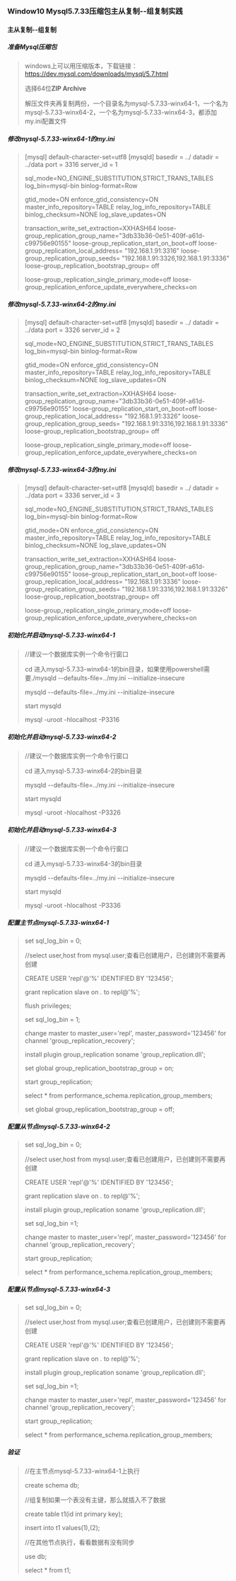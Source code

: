 ### Window10 Mysql5.7.33压缩包主从复制--组复制实践



#### 主从复制--组复制

##### 准备Mysql压缩包

>windows上可以用压缩版本，下载链接：https://dev.mysql.com/downloads/mysql/5.7.html
>
>选择64位**ZIP Archive**
>
>解压文件夹再复制两份，一个目录名为mysql-5.7.33-winx64-1，一个名为mysql-5.7.33-winx64-2，一个名为mysql-5.7.33-winx64-3，都添加my.ini配置文件

##### 修改mysql-5.7.33-winx64-1的my.ini

>[mysql]
>default-character-set=utf8 
>[mysqld]
>basedir = ../
>datadir = ../data
>port = 3316
>server_id = 1
>
>sql_mode=NO_ENGINE_SUBSTITUTION,STRICT_TRANS_TABLES 
>log_bin=mysql-bin
>binlog-format=Row
>
>gtid_mode=ON
>enforce_gtid_consistency=ON
>master_info_repository=TABLE
>relay_log_info_repository=TABLE
>binlog_checksum=NONE
>log_slave_updates=ON
>
>transaction_write_set_extraction=XXHASH64
>loose-group_replication_group_name="3db33b36-0e51-409f-a61d-c99756e90155"
>loose-group_replication_start_on_boot=off
>loose-group_replication_local_address= "192.168.1.91:3316"
>loose-group_replication_group_seeds= "192.168.1.91:3326,192.168.1.91:3336"
>loose-group_replication_bootstrap_group= off
>
>loose-group_replication_single_primary_mode=off
>loose-group_replication_enforce_update_everywhere_checks=on

##### 修改mysql-5.7.33-winx64-2的my.ini

>[mysql]
>default-character-set=utf8 
>[mysqld]
>basedir = ../
>datadir = ../data
>port = 3326
>server_id = 2
>
>sql_mode=NO_ENGINE_SUBSTITUTION,STRICT_TRANS_TABLES 
>log_bin=mysql-bin
>binlog-format=Row
>
>gtid_mode=ON
>enforce_gtid_consistency=ON
>master_info_repository=TABLE
>relay_log_info_repository=TABLE
>binlog_checksum=NONE
>log_slave_updates=ON
>
>transaction_write_set_extraction=XXHASH64
>loose-group_replication_group_name="3db33b36-0e51-409f-a61d-c99756e90155"
>loose-group_replication_start_on_boot=off
>loose-group_replication_local_address= "192.168.1.91:3326"
>loose-group_replication_group_seeds= "192.168.1.91:3316,192.168.1.91:3336"
>loose-group_replication_bootstrap_group= off
>
>loose-group_replication_single_primary_mode=off
>loose-group_replication_enforce_update_everywhere_checks=on

##### 修改mysql-5.7.33-winx64-3的my.ini

>[mysql]
>default-character-set=utf8 
>[mysqld]
>basedir = ../
>datadir = ../data
>port = 3336
>server_id = 3
>
>sql_mode=NO_ENGINE_SUBSTITUTION,STRICT_TRANS_TABLES 
>log_bin=mysql-bin
>binlog-format=Row
>
>gtid_mode=ON
>enforce_gtid_consistency=ON
>master_info_repository=TABLE
>relay_log_info_repository=TABLE
>binlog_checksum=NONE
>log_slave_updates=ON
>
>transaction_write_set_extraction=XXHASH64
>loose-group_replication_group_name="3db33b36-0e51-409f-a61d-c99756e90155"
>loose-group_replication_start_on_boot=off
>loose-group_replication_local_address= "192.168.1.91:3336"
>loose-group_replication_group_seeds= "192.168.1.91:3316,192.168.1.91:3326"
>loose-group_replication_bootstrap_group= off
>
>loose-group_replication_single_primary_mode=off
>loose-group_replication_enforce_update_everywhere_checks=on

##### 初始化并启动mysql-5.7.33-winx64-1

>//建议一个数据库实例一个命令行窗口
>
>cd 进入mysql-5.7.33-winx64-1的bin目录，如果使用powershell需要./mysqld --defaults-file=../my.ini --initialize-insecure
>
>
>
>mysqld --defaults-file=../my.ini --initialize-insecure
>
>start mysqld
>
>mysql -uroot -hlocalhost -P3316

##### 初始化并启动mysql-5.7.33-winx64-2

>//建议一个数据库实例一个命令行窗口
>
>cd 进入mysql-5.7.33-winx64-2的bin目录
>
>mysqld --defaults-file=../my.ini --initialize-insecure
>
>start mysqld
>
>mysql -uroot -hlocalhost -P3326

##### 初始化并启动mysql-5.7.33-winx64-3

>//建议一个数据库实例一个命令行窗口
>
>cd 进入mysql-5.7.33-winx64-3的bin目录
>
>mysqld --defaults-file=../my.ini --initialize-insecure
>
>start mysqld
>
>mysql -uroot -hlocalhost -P3336

##### 配置主节点mysql-5.7.33-winx64-1

>set sql_log_bin = 0;
>
>//select user,host from mysql.user;查看已创建用户，已创建则不需要再创建
>
>CREATE USER 'repl'@'%' IDENTIFIED BY '123456';
>
>grant replication slave on *.* to repl@'%';
>
>flush privileges;
>
>set sql_log_bin = 1;
>
>change master to master_user='repl', master_password='123456' for channel 'group_replication_recovery';
>
>install plugin group_replication soname 'group_replication.dll';
>
>set global group_replication_bootstrap_group = on;
>
>start group_replication;
>
>select * from performance_schema.replication_group_members;
>
>set global group_replication_bootstrap_group = off;

##### 配置从节点mysql-5.7.33-winx64-2

>set sql_log_bin = 0;
>
>//select user,host from mysql.user;查看已创建用户，已创建则不需要再创建
>
>CREATE USER 'repl'@'%' IDENTIFIED BY '123456';
>
>grant replication slave on *.* to repl@'%';
>
>install plugin group_replication soname 'group_replication.dll';
>
>set sql_log_bin =1;
>
>change master to master_user='repl', master_password='123456' for channel 'group_replication_recovery';
>
>start group_replication;
>
>select * from performance_schema.replication_group_members;

##### 配置从节点mysql-5.7.33-winx64-3

>set sql_log_bin = 0;
>
>//select user,host from mysql.user;查看已创建用户，已创建则不需要再创建
>
>CREATE USER 'repl'@'%' IDENTIFIED BY '123456';
>
>grant replication slave on *.* to repl@'%';
>
>install plugin group_replication soname 'group_replication.dll';
>
>set sql_log_bin =1;
>
>change master to master_user='repl', master_password='123456' for channel 'group_replication_recovery';
>
>start group_replication;
>
>select * from performance_schema.replication_group_members;

##### 验证

>//在主节点mysql-5.7.33-winx64-1上执行
>
>create schema db;
>
>//组复制如果一个表没有主键，那么就插入不了数据
>
>create table t1(id int primary key);
>
>insert into t1 values(1),(2);
>
>//在其他节点执行，看看数据有没有同步
>
>use db;
>
>select * from t1;